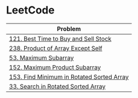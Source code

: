 # LeetCode

| Problem |
|---------|
|[121. Best Time to Buy and Sell Stock](./121.%20Best%20Time%20to%20Buy%20and%20Sell%20Stock/) |
|[238. Product of Array Except Self](./238.%20Product%20of%20Array%20Except%20Self/)|
|[53. Maximum Subarray](./53.%20Maximum%20Subarray/)|
|[152. Maximum Product Subarray](./152.%20Maximum%20Product%20Subarray/)|
|[153. Find Minimum in Rotated Sorted Array](./153.%20Find%20Minimum%20in%20Rotated%20Sorted%20Array/)|
|[33. Search in Rotated Sorted Array](./33.%20Search%20in%20Rotated%20Sorted%20Array/)|
